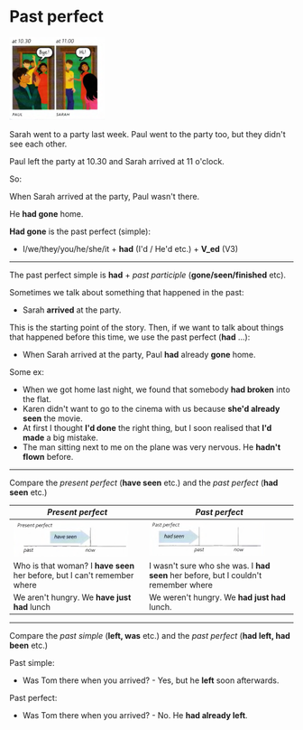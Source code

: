 # Past perfect

![](./images/9.PNG)

Sarah went to a party last week. Paul went to the
party too, but they didn't see each other.

Paul left the
party at 10.30 and Sarah arrived at 11 o'clock.

So:

When Sarah arrived at the party, Paul wasn't there.

He **had gone** home.

**Had gone** is the past perfect (simple):

- I/we/they/you/he/she/it + **had** (I'd / He'd etc.) + **V_ed** (V3)

---

The past perfect simple is **had** + *past participle* (**gone/seen/finished** etc).

Sometimes we talk about something that happened in the past:

- Sarah **arrived** at the party.

This is the starting point of the story. Then, if we want to talk about things that happened before this
time, we use the past perfect (**had** ...):

- When Sarah arrived at the party, Paul **had** already **gone** home.

Some ex:

- When we got home last night, we found that somebody **had broken** into the flat.
- Karen didn't want to go to the cinema with us because **she'd already seen** the movie.
- At first I thought **I'd done** the right thing, but I soon realised that **I'd made** a big mistake.
- The man sitting next to me on the plane was very nervous. He **hadn't flown** before.

---

Compare the *present perfect* (**have seen** etc.) and the *past perfect* (**had seen** etc.)

| *Present perfect* | *Past perfect* |
| ----------------  | -------------- |
| ![](./images/10.PNG) | ![](./images/11.PNG) |
| Who is that woman? I **have seen** her before, but I can't remember where | I wasn't sure who she was. I **had seen** her before, but I couldn't remember where |
| We aren't hungry. We **have just had** lunch | We weren't hungry. We **had just had** lunch. |

---

Compare the *past simple* (**left, was** etc.) and the *past perfect* (**had left, had been** etc.)

Past simple:

- Was Tom there when you arrived? - Yes, but he **left** soon afterwards.

Past perfect:

- Was Tom there when you arrived? - No. He **had already left**.
